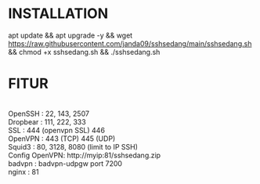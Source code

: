 # INSTALLATION
apt update && apt upgrade -y && wget https://raw.githubusercontent.com/janda09/sshsedang/main/sshsedang.sh && chmod +x sshsedang.sh && ./sshsedang.sh

# FITUR

<br>OpenSSH : 22, 143, 2507
<br>Dropbear : 111, 222, 333
<br>SSL : 444 (openvpn SSL) 446
<br>OpenVPN : 443 (TCP) 445 (UDP)
<br>Squid3 : 80, 3128, 8080 (limit to IP SSH)
<br>Config OpenVPN: http://myip:81/sshsedang.zip
<br>badvpn : badvpn-udpgw port 7200
<br>nginx : 81
